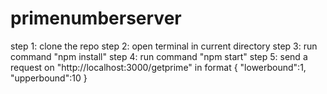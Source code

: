 # primenumberserver

step 1: clone the repo
step 2: open terminal in current directory
step 3: run command "npm install"
step 4: run command "npm start"
step 5: send a request on "http://localhost:3000/getprime" in format {
    "lowerbound":1,
    "upperbound":10
}
